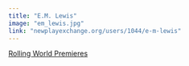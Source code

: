 ```yaml
---
title: "E.M. Lewis"
image: "em_lewis.jpg"
link: "newplayexchange.org/users/1044/e-m-lewis"
---
```


[Rolling World Premieres](/affiliated-artists/rolling-world-premieres)